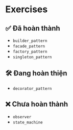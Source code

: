 # Exercises

## ✅ Đã hoàn thành
- `builder_pattern`
- `facade_pattern`
- `factory_pattern`
- `singleton_pattern`

## 🛠️ Đang hoàn thiện
- `decorator_pattern`

## ❌ Chưa hoàn thành
- `observer`
- `state_machine`
